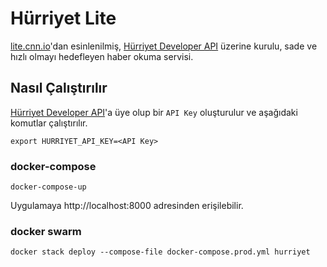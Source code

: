 # Hürriyet Lite

[lite.cnn.io](http://lite.cnn.io/en)'dan esinlenilmiş, [Hürriyet Developer API](https://developers.hurriyet.com.tr) üzerine kurulu, sade ve hızlı olmayı hedefleyen haber okuma servisi.

## Nasıl Çalıştırılır

[Hürriyet Developer API](https://developers.hurriyet.com.tr)'a üye olup bir `API Key` oluşturulur ve aşağıdaki komutlar çalıştırılır.

```shell
export HURRIYET_API_KEY=<API Key>
```

### docker-compose

```shell
docker-compose-up
```

Uygulamaya http://localhost:8000 adresinden erişilebilir.

### docker swarm

```shell
docker stack deploy --compose-file docker-compose.prod.yml hurriyet
```
